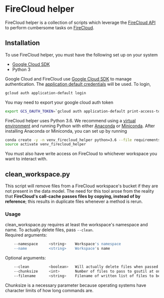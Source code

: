 # FireCloud helper
FireCloud helper is a collection of scripts which leverage the [FireCloud API](https://api.firecloud.org) to perform cumbersome tasks on [FireCloud](firecloud.org). 

## Installation
To use FireCloud helper, you must have the following set up on your system
- [Google Cloud SDK](https://cloud.google.com/sdk/)
- Python 3

Google Cloud and FireCloud use [Google Cloud SDK](https://cloud.google.com/sdk/) to manage authentication. The [application default credentials](https://cloud.google.com/sdk/gcloud/reference/auth/application-default/login) will be used. To login,
```bash
gcloud auth application-default login
```

You may need to export your google cloud auth token
```bash
export GCS_OAUTH_TOKEN=`gcloud auth application-default print-access-token`
```

FireCloud helper uses Python 3.6. We recommend using a [virtual environment](https://docs.python.org/3/tutorial/venv.html) and running Python with either [Anaconda](https://www.anaconda.com/download/) or  [Miniconda](https://conda.io/miniconda.html). After installing Anaconda or Miniconda, you can set up by running
```bash
conda create -y -n venv_firecloud_helper python=3.6 --file requirements.txt
source activate venv_firecloud_helper
```

You must also have write access on FireCloud to whichever workspace you want to interact with.

## clean_workspace.py
This script will remove files from a FireCloud workspace's bucket if they are not present in the data model. The need for this tool arose from the reality that **FireCloud's call-cache passes files by copying, instead of by reference**; this results in duplicate files whenever a method is rerun. 

### Usage
clean_workspace.py requires at least the workspace's namespace and name. To actually delete files, pass `--clean`.   
Required arguments:
```bash
    --namespace     <string>    Workspace's namespace
    --name          <string>    Workspace's name
```
Optional arguments:
```bash
    --clean         <boolean>   Will actually delete files when passed
    --chunksize     <int>       Number of files to pass to gsutil at once for parallel deletion. Default = 500.
    --filename      <string>    Filename of written list of files to be deleted. Default = files_to_remove.txt
```
Chunksize is a necessary parameter because operating systems have character limits of how long commands are.